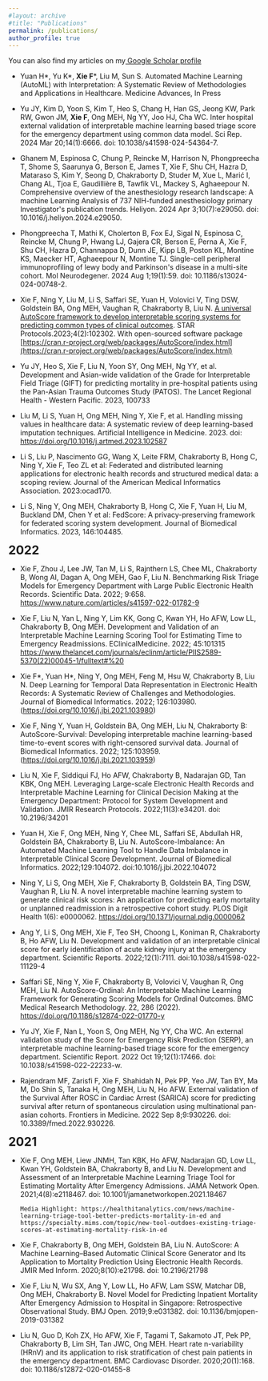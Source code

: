 ```yaml
---
#layout: archive
#title: "Publications"
permalink: /publications/
author_profile: true
---
```


You can also find my articles on my<a href="https://scholar.google.com/citations?user=_lCrZBkAAAAJ&hl=en"> Google Scholar profile</a>

-	Yuan H\*, Yu K\*, **Xie F**\*, Liu M, Sun S. Automated Machine Learning (AutoML) with Interpretation: A Systematic Review of Methodologies and Applications in Healthcare. Medicine Advances, In Press

-	Yu JY, Kim D, Yoon S, Kim T, Heo S, Chang H, Han GS, Jeong KW, Park RW, Gwon JM, **Xie F**, Ong MEH, Ng YY, Joo HJ, Cha WC. Inter hospital external validation of interpretable machine learning based triage score for the emergency department using common data model. Sci Rep. 2024 Mar 20;14(1):6666. doi: 10.1038/s41598-024-54364-7.

-	Ghanem M, Espinosa C, Chung P, Reincke M, Harrison N, Phongpreecha T, Shome S, Saarunya G, Berson E, James T, Xie F, Shu CH, Hazra D, Mataraso S, Kim Y, Seong D, Chakraborty D, Studer M, Xue L, Marić I, Chang AL, Tjoa E, Gaudillière B, Tawfik VL, Mackey S, Aghaeepour N. Comprehensive overview of the anesthesiology research landscape: A machine Learning Analysis of 737 NIH-funded anesthesiology primary Investigator's publication trends. Heliyon. 2024 Apr 3;10(7):e29050. doi: 10.1016/j.heliyon.2024.e29050.

-	Phongpreecha T, Mathi K, Cholerton B, Fox EJ, Sigal N, Espinosa C, Reincke M, Chung P, Hwang LJ, Gajera CR, Berson E, Perna A, Xie F, Shu CH, Hazra D, Channappa D, Dunn JE, Kipp LB, Poston KL, Montine KS, Maecker HT, Aghaeepour N, Montine TJ. Single-cell peripheral immunoprofiling of lewy body and Parkinson's disease in a multi-site cohort. Mol Neurodegener. 2024 Aug 1;19(1):59. doi: 10.1186/s13024-024-00748-2. 

- Xie F, Ning Y,  Liu M, Li S, Saffari SE, Yuan H, Volovici V, Ting DSW, Goldstein BA, Ong MEH, Vaughan R, Chakraborty B, Liu N. [A universal AutoScore framework to develop interpretable scoring systems for predicting common types of clinical outcomes](https://doi.org/10.1016/j.xpro.2023.102302). STAR Protocols.2023;4(2):102302.
With open-sourced software package [https://cran.r-project.org/web/packages/AutoScore/index.html](https://cran.r-project.org/web/packages/AutoScore/index.html)

- Yu JY, Heo S, Xie F, Liu N, Yoon SY, Ong MEH, Ng YY, et al. Development and Asian-wide validation of the Grade for Interpretable Field Triage (GIFT) for predicting mortality in pre-hospital patients using the Pan-Asian Trauma Outcomes Study (PATOS). The Lancet Regional Health - Western Pacific. 2023, 100733

- Liu M, Li S, Yuan H, Ong MEH, Ning Y, Xie F, et al. Handling missing values in healthcare data: A systematic review of deep learning-based imputation techniques. Artificial Intelligence in Medicine. 2023. doi: https://doi.org/10.1016/j.artmed.2023.102587 

- Li S, Liu P, Nascimento GG, Wang X, Leite FRM, Chakraborty B, Hong C, Ning Y, Xie F, Teo ZL et al: Federated and distributed learning applications for electronic health records and structured medical data: a scoping review. Journal of the American Medical Informatics Association. 2023:ocad170.

- Li S, Ning Y, Ong MEH, Chakraborty B, Hong C, Xie F, Yuan H, Liu M, Buckland DM, Chen Y et al: FedScore: A privacy-preserving framework for federated scoring system development. Journal of Biomedical Informatics. 2023, 146:104485.


<font size="5"><b>2022</b></font>
- Xie F, Zhou J, Lee JW, Tan M, Li S, Rajnthern LS, Chee ML, Chakraborty B, Wong AI, Dagan A, Ong MEH, Gao F, Liu N. Benchmarking Risk Triage Models for Emergency Department with Large Public Electronic Health Records. Scientific Data. 2022; 9:658. https://www.nature.com/articles/s41597-022-01782-9 

- Xie F, Liu N, Yan L, Ning Y, Lim KK, Gong C, Kwan YH, Ho AFW, Low LL, Chakraborty B, Ong MEH. Development and Validation of an Interpretable Machine Learning Scoring Tool for Estimating Time to Emergency Readmissions. EClinicalMedicine. 2022; 45:101315
https://www.thelancet.com/journals/eclinm/article/PIIS2589-5370(22)00045-1/fulltext#%20 

- Xie F*, Yuan H*, Ning Y, Ong MEH, Feng M, Hsu W, Chakraborty B, Liu N. Deep Learning for Temporal Data Representation in Electronic Health Records: A Systematic Review of Challenges and Methodologies. Journal of Biomedical Informatics. 2022; 126:103980. (https://doi.org/10.1016/j.jbi.2021.103980) 

- Xie F, Ning Y, Yuan H, Goldstein BA, Ong MEH, Liu N, Chakraborty B: AutoScore-Survival: Developing interpretable machine learning-based time-to-event scores with right-censored survival data. Journal of Biomedical Informatics. 2022; 125:103959. (https://doi.org/10.1016/j.jbi.2021.103959) 

- Liu N, Xie F, Siddiqui FJ, Ho AFW, Chakraborty B, Nadarajan GD, Tan KBK, Ong MEH. Leveraging Large-scale Electronic Health Records and Interpretable Machine Learning for Clinical Decision Making at the Emergency Department: Protocol for System Development and Validation. JMIR Research Protocols. 2022;11(3):e34201. doi: 10.2196/34201 

- Yuan H, Xie F, Ong MEH, Ning Y, Chee ML, Saffari SE, Abdullah HR, Goldstein BA, Chakraborty B, Liu N. AutoScore-Imbalance: An Automated Machine Learning Tool to Handle Data Imbalance in Interpretable Clinical Score Development. Journal of Biomedical Informatics. 2022;129:104072. doi:10.1016/j.jbi.2022.104072

- Ning Y, Li S, Ong MEH, Xie F, Chakraborty B, Goldstein BA, Ting DSW, Vaughan R, Liu N. A novel interpretable machine learning system to generate clinical risk scores: An application for predicting early mortality or unplanned readmission in a retrospective cohort study. PLOS Digit Health 1(6): e0000062. https://doi.org/10.1371/journal.pdig.0000062

- Ang Y, Li S, Ong MEH, Xie F, Teo SH, Choong L, Koniman R, Chakraborty B, Ho AFW, Liu N. Development and validation of an interpretable clinical score for early identification of acute kidney injury at the emergency department. Scientific Reports. 2022;12(1):7111. doi:10.1038/s41598-022-11129-4

- Saffari SE, Ning Y, Xie F, Chakraborty B, Volovici V, Vaughan R, Ong MEH, Liu N. AutoScore-Ordinal: An Interpretable Machine Learning Framework for Generating Scoring Models for Ordinal Outcomes. BMC Medical Research Methodology. 22, 286 (2022). https://doi.org/10.1186/s12874-022-01770-y

- Yu JY, Xie F, Nan L, Yoon S, Ong MEH, Ng YY, Cha WC. An external validation study of the Score for Emergency Risk Prediction (SERP), an interpretable machine learning-based triage score for the emergency department. Scientific Report. 2022 Oct 19;12(1):17466. doi: 10.1038/s41598-022-22233-w.

- Rajendram MF, Zarisfi F, Xie F, Shahidah N, Pek PP, Yeo JW, Tan BY, Ma M, Do Shin S, Tanaka H, Ong MEH, Liu N, Ho AFW. External validation of the Survival After ROSC in Cardiac Arrest (SARICA) score for predicting survival after return of spontaneous circulation using multinational pan-asian cohorts. Frontiers in Medicine. 2022 Sep 8;9:930226. doi: 10.3389/fmed.2022.930226. 



<font size="5"><b>2021</b></font>
- Xie F, Ong MEH, Liew JNMH, Tan KBK, Ho AFW, Nadarajan GD, Low LL, Kwan YH, Goldstein BA, Chakraborty B, and Liu N. Development and Assessment of an Interpretable Machine Learning Triage Tool for Estimating Mortality After Emergency Admissions. JAMA Network Open. 2021;4(8):e2118467. doi: 10.1001/jamanetworkopen.2021.18467 

      Media Highlight: https://healthitanalytics.com/news/machine-learning-triage-tool-better-predicts-mortality-in-ed and https://specialty.mims.com/topic/new-tool-outdoes-existing-triage-scores-at-estimating-mortality-risk-in-ed

- Xie F, Chakraborty B, Ong MEH, Goldstein BA, Liu N. AutoScore: A Machine Learning–Based Automatic Clinical Score Generator and Its Application to Mortality Prediction Using Electronic Health Records. JMIR Med Inform. 2020;8(10):e21798. doi: 10.2196/21798 

- Xie F, Liu N, Wu SX, Ang Y, Low LL, Ho AFW, Lam SSW, Matchar DB, Ong MEH, Chakraborty B. Novel Model for Predicting Inpatient Mortality After Emergency Admission to Hospital in Singapore: Retrospective Observational Study. BMJ Open. 2019;9:e031382. doi: 10.1136/bmjopen-2019-031382

- Liu N, Guo D, Koh ZX, Ho AFW, Xie F, Tagami T, Sakamoto JT, Pek PP, Chakraborty B, Lim SH, Tan JWC, Ong MEH. Heart rate n-variability (HRnV) and its application to risk stratification of chest pain patients in the emergency department. BMC Cardiovasc Disorder. 2020;20(1):168. doi: 10.1186/s12872-020-01455-8

